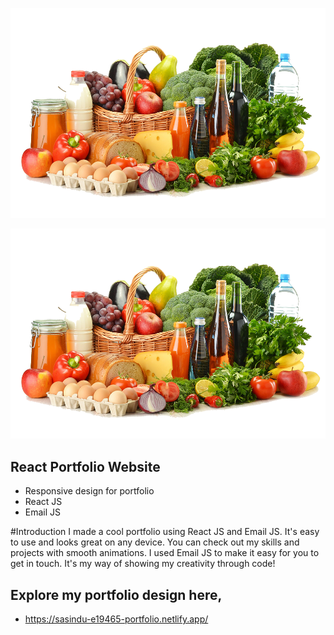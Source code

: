 ![](https://github.com/e19465/React-Grocery-List-App/blob/main/src/img/grocery.png)


![](https://github.com/e19465/React-Grocery-List-App/blob/main/src/img/grocery.png)



## React Portfolio Website
- Responsive design for portfolio
- React JS
- Email JS


#Introduction
I made a cool portfolio using React JS and Email JS. It's easy to use and looks great on any device. You can check out my skills and projects with smooth animations. I used Email JS to make it easy for you to get in touch. It's my way of showing my creativity through code!

## Explore my portfolio design here,
- https://sasindu-e19465-portfolio.netlify.app/
